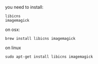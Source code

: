 
you need to install:

	libicns
	imagemagick

on osx:
	
	brew install libicns imagemagick

on linux
	
	sudo apt-get install libicns imagemagick
